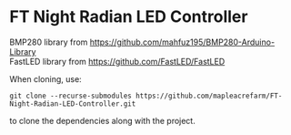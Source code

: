 # FT Night Radian LED Controller

BMP280 library from <https://github.com/mahfuz195/BMP280-Arduino-Library>\
FastLED library from <https://github.com/FastLED/FastLED>

When cloning, use:
```
git clone --recurse-submodules https://github.com/mapleacrefarm/FT-Night-Radian-LED-Controller.git
```
to clone the dependencies along with the project.
